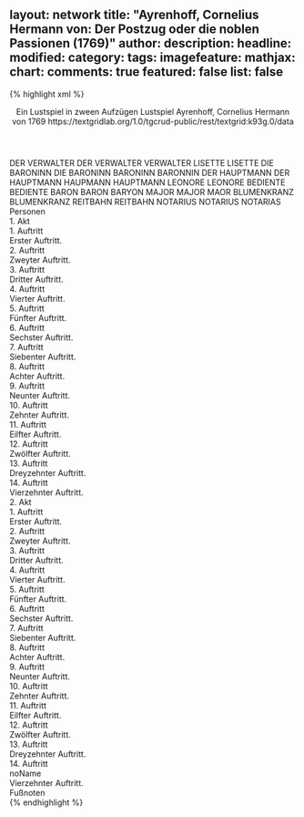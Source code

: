layout: network
title: "Ayrenhoff, Cornelius Hermann von: Der Postzug oder die noblen Passionen (1769)"
author:
description:
headline:
modified:
category:
tags:
imagefeature:
mathjax:
chart:
comments: true
featured: false
list: false
---
{% highlight xml %}
<?xml-model href="https://raw.githubusercontent.com/DLiNa/project/master/rules/lina.rnc"?><?xml-model href="https://raw.githubusercontent.com/DLiNa/project/master/rules/lina.sch"?>
<play xmlns="http://lina.digital">
  <header>    
    <title>Der Postzug oder die noblen Passionen</title>
    <subtitle>Ein Lustspiel in zween Aufzügen</subtitle>
    <genretitle>Lustspiel</genretitle>
    <author>Ayrenhoff, Cornelius Hermann von</author>
    <date type="print" when="1769">1769</date>
    <date type="premiere"/>
    <date type="written"/>
    <source>https://textgridlab.org/1.0/tgcrud-public/rest/textgrid:k93g.0/data</source>
  </header>
  <personae>
    <character>
      <name>DER VERWALTER</name>
      <alias xml:id="der_verwalter">
        <name>DER VERWALTER</name>
      </alias>
      <alias xml:id="verwalter">
        <name>VERWALTER</name>
      </alias>
    </character>
    <character>
      <name>LISETTE</name>
      <alias xml:id="lisette">
        <name>LISETTE</name>
      </alias>
    </character>
    <character>
      <name>DIE BARONINN</name>
      <alias xml:id="die_baroninn">
        <name>DIE BARONINN</name>
      </alias>
      <alias xml:id="baroninn">
        <name>BARONINN</name>
      </alias>
      <alias xml:id="baronnin">
        <name>BARONNIN</name>
      </alias>
    </character>
    <character>
      <name>DER HAUPTMANN</name>
      <alias xml:id="der_hauptmann">
        <name>DER HAUPTMANN</name>
      </alias>
      <alias xml:id="haupmann">
        <name>HAUPMANN</name>
      </alias>
      <alias xml:id="hauptmann">
        <name>HAUPTMANN</name>
      </alias>
    </character>
    <character>
      <name>LEONORE</name>
      <alias xml:id="leonore">
        <name>LEONORE</name>
      </alias>
    </character>
    <character>
      <name>BEDIENTE</name>
      <alias xml:id="bediente">
        <name>BEDIENTE</name>
      </alias>
    </character>
    <character>
      <name>BARON</name>
      <alias xml:id="baron">
        <name>BARON</name>
      </alias>
      <alias xml:id="baryon">
        <name>BARYON</name>
      </alias>
    </character>
    <character>
      <name>MAJOR</name>
      <alias xml:id="major">
        <name>MAJOR</name>
      </alias>
      <alias xml:id="maor">
        <name>MAOR</name>
      </alias>
    </character>
    <character>
      <name>BLUMENKRANZ</name>
      <alias xml:id="blumenkranz">
        <name>BLUMENKRANZ</name>
      </alias>
    </character>
    <character>
      <name>REITBAHN</name>
      <alias xml:id="reitbahn">
        <name>REITBAHN</name>
      </alias>
    </character>
    <character>
      <name>NOTARIUS</name>
      <alias xml:id="notarius">
        <name>NOTARIUS</name>
      </alias>
      <alias xml:id="notarias">
        <name>NOTARIAS</name>
      </alias>
    </character>
  </personae>
  <text>
    <div>
      <head>Personen</head>
    </div>
    <div>
      <head>1. Akt</head>
      <div>
        <head>1. Auftritt</head>
        <div>
          <head>Erster Auftritt.</head>
          <sp who="#der_verwalter">
            <amount n="15" unit="speech_acts"/>
            <amount n="321" unit="words"/>
            <amount n="6" unit="lines"/>
            <amount n="1855" unit="chars"/>
          </sp>
          <sp who="#lisette">
            <amount n="15" unit="speech_acts"/>
            <amount n="386" unit="words"/>
            <amount n="7" unit="lines"/>
            <amount n="2074" unit="chars"/>
          </sp>
        </div>
      </div>
      <div>
        <head>2. Auftritt</head>
        <div>
          <head>Zweyter Auftritt.</head>
          <sp who="#die_baroninn">
            <amount n="19" unit="speech_acts"/>
            <amount n="476" unit="words"/>
            <amount n="8" unit="lines"/>
            <amount n="2711" unit="chars"/>
          </sp>
          <sp who="#der_hauptmann">
            <amount n="1" unit="speech_acts"/>
            <amount n="41" unit="words"/>
            <amount n="204" unit="chars"/>
          </sp>
          <sp who="#der_verwalter">
            <amount n="18" unit="speech_acts"/>
            <amount n="196" unit="words"/>
            <amount n="16" unit="lines"/>
            <amount n="1102" unit="chars"/>
          </sp>
        </div>
      </div>
      <div>
        <head>3. Auftritt</head>
        <div>
          <head>Dritter Auftritt.</head>
          <sp who="#die_baroninn">
            <amount n="9" unit="speech_acts"/>
            <amount n="194" unit="words"/>
            <amount n="7" unit="lines"/>
            <amount n="973" unit="chars"/>
          </sp>
          <sp who="#lisette">
            <amount n="7" unit="speech_acts"/>
            <amount n="88" unit="words"/>
            <amount n="6" unit="lines"/>
            <amount n="453" unit="chars"/>
          </sp>
          <sp who="#leonore">
            <amount n="1" unit="speech_acts"/>
            <amount n="11" unit="words"/>
            <amount n="1" unit="lines"/>
            <amount n="48" unit="chars"/>
          </sp>
        </div>
      </div>
      <div>
        <head>4. Auftritt</head>
        <div>
          <head>Vierter Auftritt.</head>
          <sp who="#die_baroninn">
            <amount n="7" unit="speech_acts"/>
            <amount n="244" unit="words"/>
            <amount n="3" unit="lines"/>
            <amount n="1370" unit="chars"/>
          </sp>
          <sp who="#lisette">
            <amount n="6" unit="speech_acts"/>
            <amount n="72" unit="words"/>
            <amount n="5" unit="lines"/>
            <amount n="379" unit="chars"/>
          </sp>
        </div>
      </div>
      <div>
        <head>5. Auftritt</head>
        <div>
          <head>Fünfter Auftritt.</head>
          <sp who="#die_baroninn">
            <amount n="12" unit="speech_acts"/>
            <amount n="329" unit="words"/>
            <amount n="6" unit="lines"/>
            <amount n="1790" unit="chars"/>
          </sp>
          <sp who="#leonore">
            <amount n="11" unit="speech_acts"/>
            <amount n="170" unit="words"/>
            <amount n="8" unit="lines"/>
            <amount n="917" unit="chars"/>
          </sp>
          <sp who="#lisette">
            <amount n="1" unit="speech_acts"/>
            <amount n="7" unit="words"/>
            <amount n="1" unit="lines"/>
            <amount n="29" unit="chars"/>
          </sp>
        </div>
      </div>
      <div>
        <head>6. Auftritt</head>
        <div>
          <head>Sechster Auftritt.</head>
          <sp who="#bediente">
            <amount n="2" unit="speech_acts"/>
            <amount n="29" unit="words"/>
            <amount n="1" unit="lines"/>
            <amount n="199" unit="chars"/>
          </sp>
          <sp who="#baroninn">
            <amount n="2" unit="speech_acts"/>
            <amount n="84" unit="words"/>
            <amount n="1" unit="lines"/>
            <amount n="474" unit="chars"/>
          </sp>
        </div>
      </div>
      <div>
        <head>7. Auftritt</head>
        <div>
          <head>Siebenter Auftritt.</head>
          <sp who="#lisette">
            <amount n="7" unit="speech_acts"/>
            <amount n="161" unit="words"/>
            <amount n="2" unit="lines"/>
            <amount n="878" unit="chars"/>
          </sp>
          <sp who="#leonore">
            <amount n="6" unit="speech_acts"/>
            <amount n="97" unit="words"/>
            <amount n="3" unit="lines"/>
            <amount n="533" unit="chars"/>
          </sp>
        </div>
      </div>
      <div>
        <head>8. Auftritt</head>
        <div>
          <head>Achter Auftritt.</head>
          <sp who="#hauptmann">
            <amount n="12" unit="speech_acts"/>
            <amount n="523" unit="words"/>
            <amount n="4" unit="lines"/>
            <amount n="2946" unit="chars"/>
          </sp>
          <sp who="#leonore">
            <amount n="9" unit="speech_acts"/>
            <amount n="78" unit="words"/>
            <amount n="8" unit="lines"/>
            <amount n="459" unit="chars"/>
          </sp>
          <sp who="#lisette">
            <amount n="2" unit="speech_acts"/>
            <amount n="21" unit="words"/>
            <amount n="2" unit="lines"/>
            <amount n="102" unit="chars"/>
          </sp>
        </div>
      </div>
      <div>
        <head>9. Auftritt</head>
        <div>
          <head>Neunter Auftritt.</head>
          <sp who="#baroninn">
            <amount n="7" unit="speech_acts"/>
            <amount n="105" unit="words"/>
            <amount n="4" unit="lines"/>
            <amount n="600" unit="chars"/>
          </sp>
          <sp who="#hauptmann">
            <amount n="7" unit="speech_acts"/>
            <amount n="124" unit="words"/>
            <amount n="4" unit="lines"/>
            <amount n="690" unit="chars"/>
          </sp>
          <sp who="#lisette">
            <amount n="1" unit="speech_acts"/>
            <amount n="3" unit="words"/>
            <amount n="1" unit="lines"/>
            <amount n="19" unit="chars"/>
          </sp>
        </div>
      </div>
      <div>
        <head>10. Auftritt</head>
        <div>
          <head>Zehnter Auftritt.</head>
          <sp who="#baron">
            <amount n="23" unit="speech_acts"/>
            <amount n="404" unit="words"/>
            <amount n="17" unit="lines"/>
            <amount n="2254" unit="chars"/>
          </sp>
          <sp who="#baroninn">
            <amount n="17" unit="speech_acts"/>
            <amount n="181" unit="words"/>
            <amount n="15" unit="lines"/>
            <amount n="988" unit="chars"/>
          </sp>
          <sp who="#major">
            <amount n="8" unit="speech_acts"/>
            <amount n="106" unit="words"/>
            <amount n="7" unit="lines"/>
            <amount n="551" unit="chars"/>
          </sp>
          <sp who="#leonore">
            <amount n="1" unit="speech_acts"/>
            <amount n="6" unit="words"/>
            <amount n="1" unit="lines"/>
            <amount n="31" unit="chars"/>
          </sp>
          <sp who="#hauptmann">
            <amount n="3" unit="speech_acts"/>
            <amount n="26" unit="words"/>
            <amount n="3" unit="lines"/>
            <amount n="134" unit="chars"/>
          </sp>
        </div>
      </div>
      <div>
        <head>11. Auftritt</head>
        <div>
          <head>Eilfter Auftritt.</head>
          <sp who="#der_verwalter">
            <amount n="1" unit="speech_acts"/>
            <amount n="5" unit="words"/>
            <amount n="1" unit="lines"/>
            <amount n="41" unit="chars"/>
          </sp>
          <sp who="#baroninn">
            <amount n="4" unit="speech_acts"/>
            <amount n="44" unit="words"/>
            <amount n="3" unit="lines"/>
            <amount n="256" unit="chars"/>
          </sp>
          <sp who="#leonore">
            <amount n="1" unit="speech_acts"/>
            <amount n="7" unit="words"/>
            <amount n="1" unit="lines"/>
            <amount n="36" unit="chars"/>
          </sp>
          <sp who="#baron">
            <amount n="3" unit="speech_acts"/>
            <amount n="50" unit="words"/>
            <amount n="2" unit="lines"/>
            <amount n="270" unit="chars"/>
          </sp>
          <sp who="#lisette">
            <amount n="1" unit="speech_acts"/>
            <amount n="7" unit="words"/>
            <amount n="1" unit="lines"/>
            <amount n="35" unit="chars"/>
          </sp>
          <sp who="#hauptmann">
            <amount n="1" unit="speech_acts"/>
            <amount n="23" unit="words"/>
            <amount n="124" unit="chars"/>
          </sp>
          <sp who="#baronnin">
            <amount n="1" unit="speech_acts"/>
            <amount n="10" unit="words"/>
            <amount n="1" unit="lines"/>
            <amount n="61" unit="chars"/>
          </sp>
        </div>
      </div>
      <div>
        <head>12. Auftritt</head>
        <div>
          <head>Zwölfter Auftritt.</head>
          <sp who="#blumenkranz">
            <amount n="39" unit="speech_acts"/>
            <amount n="930" unit="words"/>
            <amount n="24" unit="lines"/>
            <amount n="5263" unit="chars"/>
          </sp>
          <sp who="#baroninn">
            <amount n="28" unit="speech_acts"/>
            <amount n="300" unit="words"/>
            <amount n="26" unit="lines"/>
            <amount n="1646" unit="chars"/>
          </sp>
          <sp who="#baronnin">
            <amount n="1" unit="speech_acts"/>
            <amount n="11" unit="words"/>
            <amount n="1" unit="lines"/>
            <amount n="54" unit="chars"/>
          </sp>
          <sp who="#baron">
            <amount n="10" unit="speech_acts"/>
            <amount n="107" unit="words"/>
            <amount n="9" unit="lines"/>
            <amount n="582" unit="chars"/>
          </sp>
          <sp who="#major">
            <amount n="1" unit="speech_acts"/>
            <amount n="27" unit="words"/>
            <amount n="161" unit="chars"/>
          </sp>
          <sp who="#hauptmann">
            <amount n="7" unit="speech_acts"/>
            <amount n="96" unit="words"/>
            <amount n="5" unit="lines"/>
            <amount n="549" unit="chars"/>
          </sp>
        </div>
      </div>
      <div>
        <head>13. Auftritt</head>
        <div>
          <head>Dreyzehnter Auftritt.</head>
          <sp who="#reitbahn">
            <amount n="21" unit="speech_acts"/>
            <amount n="565" unit="words"/>
            <amount n="8" unit="lines"/>
            <amount n="2993" unit="chars"/>
          </sp>
          <sp who="#baroninn">
            <amount n="8" unit="speech_acts"/>
            <amount n="77" unit="words"/>
            <amount n="7" unit="lines"/>
            <amount n="451" unit="chars"/>
          </sp>
          <sp who="#leonore">
            <amount n="4" unit="speech_acts"/>
            <amount n="37" unit="words"/>
            <amount n="4" unit="lines"/>
            <amount n="193" unit="chars"/>
          </sp>
          <sp who="#baron">
            <amount n="7" unit="speech_acts"/>
            <amount n="166" unit="words"/>
            <amount n="4" unit="lines"/>
            <amount n="939" unit="chars"/>
          </sp>
          <sp who="#major">
            <amount n="3" unit="speech_acts"/>
            <amount n="22" unit="words"/>
            <amount n="3" unit="lines"/>
            <amount n="128" unit="chars"/>
          </sp>
          <sp who="#blumenkranz">
            <amount n="3" unit="speech_acts"/>
            <amount n="36" unit="words"/>
            <amount n="3" unit="lines"/>
            <amount n="194" unit="chars"/>
          </sp>
        </div>
      </div>
      <div>
        <head>14. Auftritt</head>
        <div>
          <head>Vierzehnter Auftritt.</head>
          <sp who="#der_verwalter">
            <amount n="1" unit="speech_acts"/>
            <amount n="6" unit="words"/>
            <amount n="1" unit="lines"/>
            <amount n="31" unit="chars"/>
          </sp>
          <sp who="#baron">
            <amount n="3" unit="speech_acts"/>
            <amount n="43" unit="words"/>
            <amount n="2" unit="lines"/>
            <amount n="238" unit="chars"/>
          </sp>
          <sp who="#reitbahn">
            <amount n="3" unit="speech_acts"/>
            <amount n="34" unit="words"/>
            <amount n="3" unit="lines"/>
            <amount n="195" unit="chars"/>
          </sp>
          <sp who="#baroninn">
            <amount n="2" unit="speech_acts"/>
            <amount n="29" unit="words"/>
            <amount n="2" unit="lines"/>
            <amount n="152" unit="chars"/>
          </sp>
          <sp who="#blumenkranz">
            <amount n="1" unit="speech_acts"/>
            <amount n="9" unit="words"/>
            <amount n="1" unit="lines"/>
            <amount n="43" unit="chars"/>
          </sp>
          <sp who="#hauptmann">
            <amount n="1" unit="speech_acts"/>
            <amount n="12" unit="words"/>
            <amount n="1" unit="lines"/>
            <amount n="72" unit="chars"/>
          </sp>
        </div>
      </div>
    </div>
    <div>
      <head>2. Akt</head>
      <div>
        <head>1. Auftritt</head>
        <div>
          <head>Erster Auftritt.</head>
          <sp who="#verwalter">
            <amount n="17" unit="speech_acts"/>
            <amount n="421" unit="words"/>
            <amount n="5" unit="lines"/>
            <amount n="2427" unit="chars"/>
          </sp>
          <sp who="#lisette">
            <amount n="16" unit="speech_acts"/>
            <amount n="198" unit="words"/>
            <amount n="12" unit="lines"/>
            <amount n="1057" unit="chars"/>
          </sp>
        </div>
      </div>
      <div>
        <head>2. Auftritt</head>
        <div>
          <head>Zweyter Auftritt.</head>
          <sp who="#lisette">
            <amount n="6" unit="speech_acts"/>
            <amount n="80" unit="words"/>
            <amount n="5" unit="lines"/>
            <amount n="469" unit="chars"/>
          </sp>
          <sp who="#notarius">
            <amount n="6" unit="speech_acts"/>
            <amount n="158" unit="words"/>
            <amount n="3" unit="lines"/>
            <amount n="961" unit="chars"/>
          </sp>
        </div>
      </div>
      <div>
        <head>3. Auftritt</head>
        <div>
          <head>Dritter Auftritt.</head>
          <sp who="#reitbahn">
            <amount n="6" unit="speech_acts"/>
            <amount n="79" unit="words"/>
            <amount n="5" unit="lines"/>
            <amount n="454" unit="chars"/>
          </sp>
          <sp who="#lisette">
            <amount n="1" unit="speech_acts"/>
            <amount n="3" unit="words"/>
            <amount n="1" unit="lines"/>
            <amount n="16" unit="chars"/>
          </sp>
          <sp who="#notarius">
            <amount n="5" unit="speech_acts"/>
            <amount n="62" unit="words"/>
            <amount n="4" unit="lines"/>
            <amount n="361" unit="chars"/>
          </sp>
        </div>
      </div>
      <div>
        <head>4. Auftritt</head>
        <div>
          <head>Vierter Auftritt.</head>
          <sp who="#reitbahn">
            <amount n="15" unit="speech_acts"/>
            <amount n="368" unit="words"/>
            <amount n="7" unit="lines"/>
            <amount n="1947" unit="chars"/>
          </sp>
          <sp who="#lisette">
            <amount n="14" unit="speech_acts"/>
            <amount n="264" unit="words"/>
            <amount n="8" unit="lines"/>
            <amount n="1383" unit="chars"/>
          </sp>
        </div>
      </div>
      <div>
        <head>5. Auftritt</head>
        <div>
          <head>Fünfter Auftritt.</head>
          <sp who="#notarius">
            <amount n="2" unit="speech_acts"/>
            <amount n="24" unit="words"/>
            <amount n="2" unit="lines"/>
            <amount n="163" unit="chars"/>
          </sp>
          <sp who="#reitbahn">
            <amount n="2" unit="speech_acts"/>
            <amount n="41" unit="words"/>
            <amount n="1" unit="lines"/>
            <amount n="234" unit="chars"/>
          </sp>
        </div>
      </div>
      <div>
        <head>6. Auftritt</head>
        <div>
          <head>Sechster Auftritt.</head>
        </div>
      </div>
      <div>
        <head>7. Auftritt</head>
        <div>
          <head>Siebenter Auftritt.</head>
          <sp who="#verwalter">
            <amount n="1" unit="speech_acts"/>
            <amount n="17" unit="words"/>
            <amount n="111" unit="chars"/>
          </sp>
          <sp who="#blumenkranz">
            <amount n="10" unit="speech_acts"/>
            <amount n="353" unit="words"/>
            <amount n="2" unit="lines"/>
            <amount n="2019" unit="chars"/>
          </sp>
          <sp who="#hauptmann">
            <amount n="9" unit="speech_acts"/>
            <amount n="150" unit="words"/>
            <amount n="7" unit="lines"/>
            <amount n="813" unit="chars"/>
          </sp>
        </div>
      </div>
      <div>
        <head>8. Auftritt</head>
        <div>
          <head>Achter Auftritt.</head>
          <sp who="#baroninn">
            <amount n="21" unit="speech_acts"/>
            <amount n="272" unit="words"/>
            <amount n="17" unit="lines"/>
            <amount n="1500" unit="chars"/>
          </sp>
          <sp who="#blumenkranz">
            <amount n="22" unit="speech_acts"/>
            <amount n="328" unit="words"/>
            <amount n="15" unit="lines"/>
            <amount n="1828" unit="chars"/>
          </sp>
          <sp who="#baron">
            <amount n="22" unit="speech_acts"/>
            <amount n="400" unit="words"/>
            <amount n="15" unit="lines"/>
            <amount n="2207" unit="chars"/>
          </sp>
          <sp who="#major">
            <amount n="5" unit="speech_acts"/>
            <amount n="47" unit="words"/>
            <amount n="4" unit="lines"/>
            <amount n="282" unit="chars"/>
          </sp>
          <sp who="#hauptmann">
            <amount n="5" unit="speech_acts"/>
            <amount n="73" unit="words"/>
            <amount n="4" unit="lines"/>
            <amount n="382" unit="chars"/>
          </sp>
          <sp who="#leonore">
            <amount n="1" unit="speech_acts"/>
            <amount n="5" unit="words"/>
            <amount n="1" unit="lines"/>
            <amount n="22" unit="chars"/>
          </sp>
          <sp who="#baryon">
            <amount n="1" unit="speech_acts"/>
            <amount n="39" unit="words"/>
            <amount n="223" unit="chars"/>
          </sp>
        </div>
      </div>
      <div>
        <head>9. Auftritt</head>
        <div>
          <head>Neunter Auftritt.</head>
          <sp who="#baron">
            <amount n="13" unit="speech_acts"/>
            <amount n="631" unit="words"/>
            <amount n="3" unit="lines"/>
            <amount n="3313" unit="chars"/>
          </sp>
          <sp who="#major">
            <amount n="11" unit="speech_acts"/>
            <amount n="210" unit="words"/>
            <amount n="7" unit="lines"/>
            <amount n="1161" unit="chars"/>
          </sp>
          <sp who="#maor">
            <amount n="1" unit="speech_acts"/>
            <amount n="13" unit="words"/>
            <amount n="1" unit="lines"/>
            <amount n="97" unit="chars"/>
          </sp>
        </div>
      </div>
      <div>
        <head>10. Auftritt</head>
        <div>
          <head>Zehnter Auftritt.</head>
        </div>
      </div>
      <div>
        <head>11. Auftritt</head>
        <div>
          <head>Eilfter Auftritt.</head>
          <sp who="#reitbahn">
            <amount n="6" unit="speech_acts"/>
            <amount n="112" unit="words"/>
            <amount n="4" unit="lines"/>
            <amount n="618" unit="chars"/>
          </sp>
          <sp who="#lisette">
            <amount n="6" unit="speech_acts"/>
            <amount n="131" unit="words"/>
            <amount n="3" unit="lines"/>
            <amount n="711" unit="chars"/>
          </sp>
          <sp who="#notarius">
            <amount n="1" unit="speech_acts"/>
            <amount n="12" unit="words"/>
            <amount n="1" unit="lines"/>
            <amount n="73" unit="chars"/>
          </sp>
        </div>
      </div>
      <div>
        <head>12. Auftritt</head>
        <div>
          <head>Zwölfter Auftritt.</head>
          <sp who="#reitbahn">
            <amount n="8" unit="speech_acts"/>
            <amount n="152" unit="words"/>
            <amount n="6" unit="lines"/>
            <amount n="870" unit="chars"/>
          </sp>
          <sp who="#notarias">
            <amount n="1" unit="speech_acts"/>
            <amount n="11" unit="words"/>
            <amount n="1" unit="lines"/>
            <amount n="69" unit="chars"/>
          </sp>
          <sp who="#notarius">
            <amount n="7" unit="speech_acts"/>
            <amount n="92" unit="words"/>
            <amount n="5" unit="lines"/>
            <amount n="513" unit="chars"/>
          </sp>
        </div>
      </div>
      <div>
        <head>13. Auftritt</head>
        <div>
          <head>Dreyzehnter Auftritt.</head>
          <sp who="#major">
            <amount n="16" unit="speech_acts"/>
            <amount n="239" unit="words"/>
            <amount n="11" unit="lines"/>
            <amount n="1264" unit="chars"/>
          </sp>
          <sp who="#reitbahn">
            <amount n="20" unit="speech_acts"/>
            <amount n="449" unit="words"/>
            <amount n="11" unit="lines"/>
            <amount n="2399" unit="chars"/>
          </sp>
          <sp who="#hauptmann">
            <amount n="9" unit="speech_acts"/>
            <amount n="152" unit="words"/>
            <amount n="6" unit="lines"/>
            <amount n="775" unit="chars"/>
          </sp>
          <sp who="#notarius">
            <amount n="7" unit="speech_acts"/>
            <amount n="95" unit="words"/>
            <amount n="6" unit="lines"/>
            <amount n="545" unit="chars"/>
          </sp>
          <sp who="#haupmann">
            <amount n="1" unit="speech_acts"/>
            <amount n="19" unit="words"/>
            <amount n="114" unit="chars"/>
          </sp>
        </div>
      </div>
      <div>
        <head>14. Auftritt</head>
        <div>
          <head>noName</head>
          <div>
            <head>Vierzehnter Auftritt.</head>
            <sp who="#baron">
              <amount n="9" unit="speech_acts"/>
              <amount n="312" unit="words"/>
              <amount n="5" unit="lines"/>
              <amount n="1800" unit="chars"/>
            </sp>
            <sp who="#reitbahn">
              <amount n="6" unit="speech_acts"/>
              <amount n="84" unit="words"/>
              <amount n="5" unit="lines"/>
              <amount n="460" unit="chars"/>
            </sp>
            <sp who="#blumenkranz">
              <amount n="8" unit="speech_acts"/>
              <amount n="170" unit="words"/>
              <amount n="4" unit="lines"/>
              <amount n="941" unit="chars"/>
            </sp>
            <sp who="#baroninn">
              <amount n="7" unit="speech_acts"/>
              <amount n="169" unit="words"/>
              <amount n="3" unit="lines"/>
              <amount n="1007" unit="chars"/>
            </sp>
            <sp who="#major">
              <amount n="11" unit="speech_acts"/>
              <amount n="271" unit="words"/>
              <amount n="6" unit="lines"/>
              <amount n="1459" unit="chars"/>
            </sp>
            <sp who="#leonore">
              <amount n="3" unit="speech_acts"/>
              <amount n="52" unit="words"/>
              <amount n="2" unit="lines"/>
              <amount n="265" unit="chars"/>
            </sp>
            <sp who="#hauptmann">
              <amount n="1" unit="speech_acts"/>
              <amount n="9" unit="words"/>
              <amount n="1" unit="lines"/>
              <amount n="40" unit="chars"/>
            </sp>
            <sp who="#notarius">
              <amount n="2" unit="speech_acts"/>
              <amount n="16" unit="words"/>
              <amount n="2" unit="lines"/>
              <amount n="96" unit="chars"/>
            </sp>
          </div>
          <div>
            <head>Fußnoten</head>
          </div>
        </div>
      </div>
    </div>
  </text>
</play>
{% endhighlight %}